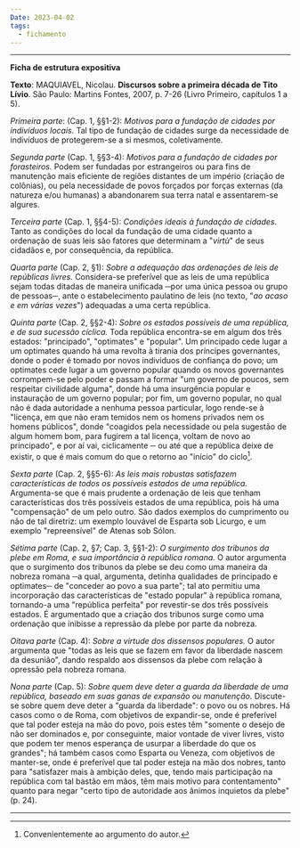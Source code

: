 ```yaml
---
Date: 2023-04-02
tags:
  - fichamento
---
```

---
**Ficha de estrutura expositiva**

**Texto**: MAQUIAVEL, Nicolau. **Discursos sobre a primeira década de Tito Lívio**. São Paulo: Martins Fontes, 2007, p. 7-26 (Livro Primeiro, capítulos 1 a 5).

*Primeira parte*: (Cap. 1, §§1-2): *Motivos para a fundação de cidades por indivíduos locais.* 
Tal tipo de fundação de cidades surge da necessidade de indivíduos de protegerem-se a si mesmos, coletivamente.

*Segunda parte* (Cap. 1, §§3-4): *Motivos para a fundação de cidades por forasteiros.* 
Podem ser fundadas por estrangeiros ou para fins de manutenção mais eficiente de regiões distantes de um império (criação de colônias), ou pela necessidade de povos forçados por forças externas (da natureza e/ou humanas) a abandonarem sua terra natal e assentarem-se algures.

*Terceira parte* (Cap. 1, §§4-5): *Condições ideais à fundação de cidades.* 
Tanto as condições do local da fundação de uma cidade quanto a ordenação de suas leis são fatores que determinam a "*virtù*" de seus cidadãos e, por consequência, da república.

*Quarta parte* (Cap. 2, §1): *Sobre a adequação das ordenações de leis de repúblicas livres.* 
Considera-se preferível que as leis de uma república sejam todas ditadas de maneira unificada ─por uma única pessoa ou grupo de pessoas─, ante o estabelecimento paulatino de leis (no texto, "*ao acaso e em várias vezes*") adequadas a uma certa república.

*Quinta parte* (Cap. 2, §§2-4): *Sobre os estados possíveis de uma república, e de sua sucessão cíclica.* 
Toda república encontra-se em algum dos três estados: "principado", "optimates" e "popular". Um principado cede lugar a um optimates quando há uma revolta à tirania dos príncipes governantes, donde o poder é tomado por novos indivíduos de confiança do povo; um optimates cede lugar a um governo popular quando os novos governantes corrompem-se pelo poder e passam a formar "um governo de poucos, sem respeitar civilidade alguma", donde há uma insurgência popular e instauração de um governo popular; por fim, um governo popular, no qual não é dada autoridade a nenhuma pessoa particular, logo rende-se à "licença, em que não eram temidos nem os homens privados nem os homens públicos", donde "coagidos pela necessidade ou pela sugestão de algum homem bom, para fugirem a tal licença, voltam de novo ao principado", e por aí vai, ciclicamente ─ ou até que a república deixe de existir, o que é mais comum do que o retorno ao "início" do ciclo[^1]. 

*Sexta parte* (Cap. 2, §§5-6): *As leis mais robustas satisfazem características de todos os possíveis estados de uma república.*
Argumenta-se que é mais prudente a ordenação de leis que tenham características dos três possíveis estados de uma república, pois há uma "compensação" de um pelo outro. São dados exemplos do cumprimento ou não de tal diretriz: um exemplo louvável de Esparta sob Licurgo, e um exemplo "repreensível" de Atenas sob Sólon. 

*Sétima parte* (Cap. 2, §7; Cap. 3, §§1-2): *O surgimento dos tribunos da plebe em Roma, e sua importância à república romana.*
O autor argumenta que o surgimento dos tribunos da plebe se deu como uma maneira da nobreza romana ─a qual, argumenta, detinha qualidades de principado e optimates─ de "conceder ao povo a sua parte"; tal ato permitiu uma incorporação das características de "estado popular" à república romana, tornando-a uma "república perfeita" por revestir-se dos três possíveis estados. É argumentado que a criação dos tribunos surge como uma ordenação que inibisse a repressão da plebe por parte da nobreza.

*Oitava parte* (Cap. 4): *Sobre a virtude dos dissensos populares.*
O autor argumenta que "todas as leis que se fazem em favor da liberdade nascem da desunião", dando respaldo aos dissensos da plebe com relação à opressão pela nobreza romana. 

*Nona parte* (Cap. 5): *Sobre quem deve deter a guarda da liberdade de uma república, baseado em suas ganas de expansão ou manutenção.*
Discute-se sobre quem deve deter a "guarda da liberdade": o povo ou os nobres. Há casos como o de Roma, com objetivos de expandir-se, onde é preferível que tal poder esteja na mão do povo, pois estes têm "somente o desejo de não ser dominados e, por conseguinte, maior vontade de viver livres, visto que podem ter menos esperança de usurpar a liberdade do que os grandes"; há também casos como Esparta ou Veneza, com objetivos de manter-se, onde é preferível que tal poder esteja na mão dos nobres, tanto para "satisfazer mais à ambição deles, que, tendo mais participação na república com tal bastão em mãos, têm mais motivo para contentamento" quanto para negar "certo tipo de autoridade aos ânimos inquietos da plebe" (p. 24). 

---

[^1]: Convenientemente ao argumento do autor.